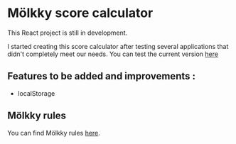 # Mölkky score calculator

This React project is still in development.

I started creating this score calculator after testing several applications that didn't completely meet our needs.
You can test the current version [here](https://molkky-calculator.netlify.app/)

## Features to be added and improvements :

-   localStorage

## Mölkky rules

You can find Mölkky rules [here](https://www.molkky.com/wp/regles-de-jeu/).
